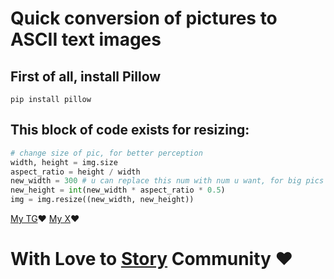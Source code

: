 # Quick conversion of pictures to ASCII text images

## First of all, install Pillow
```
pip install pillow
```

## This block of code exists for resizing: 
```python
# change size of pic, for better perception
width, height = img.size
aspect_ratio = height / width
new_width = 300 # u can replace this num with num u want, for big pics bigger num
new_height = int(new_width * aspect_ratio * 0.5)
img = img.resize((new_width, new_height))
```

[My TG](https://t.me/ov4rlxrd):heart: 
[My X](https://x.com/DDenicah):heart: 



# With Love to [Story](https://x.com/StoryProtocol) Community :heart: 

